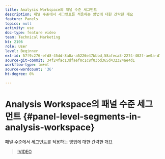 ```yaml
---
title: Analysis Workspace의 패널 수준 세그먼트
description: 패널 수준에서 세그먼트를 적용하는 방법에 대한 간략한 개요
feature: Panels
topics: null
activity: use
doc-type: feature video
team: Technical Marketing
kt: 2106
role: User
level: Beginner
exl-id: 57f9c276-efd8-45dd-8a0a-a5226e47bbbd,58afeca3-2274-402f-ae0a-d781efbb84f5
source-git-commit: 34f24fac13dfaef0c1c8f03bd365d432324ae4d1
workflow-type: tm+mt
source-wordcount: '36'
ht-degree: 0%

---
```


# Analysis Workspace의 패널 수준 세그먼트 {#panel-level-segments-in-analysis-workspace}

패널 수준에서 세그먼트를 적용하는 방법에 대한 간략한 개요

>[!VIDEO](https://video.tv.adobe.com/v/24032/?quality=12)
